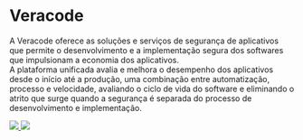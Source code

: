 # Veracode
A Veracode oferece as soluções e serviços de segurança de aplicativos que permite o desenvolvimento e a implementação segura dos softwares que impulsionam a economia dos aplicativos.</br>
A plataforma unificada avalia e melhora o desempenho dos aplicativos desde o início até a produção, uma combinação entre automatização, processo e velocidade, avaliando o ciclo de vida do software e eliminando o atrito que surge quando a segurança é separada do processo de desenvolvimento e implementação.</br>

<p align="left">
  <a href="https://www.instagram.com/veracode/" alt="Instagram">
    <img src="https://img.shields.io/badge/Instagram-E4405F?style=for-the-badge&logo=instagram&logoColor=white&link=https://www.instagram.com/veracode/"/>
  </a>
  <a href="https://www.linkedin.com/company/veracode/" alt="Linkedin">
    <img src="https://img.shields.io/badge/LinkedIn-0077B5?style=for-the-badge&logo=linkedin&logoColor=white&link=https://www.linkedin.com/company/veracode/"/>
  </a>
</p>
